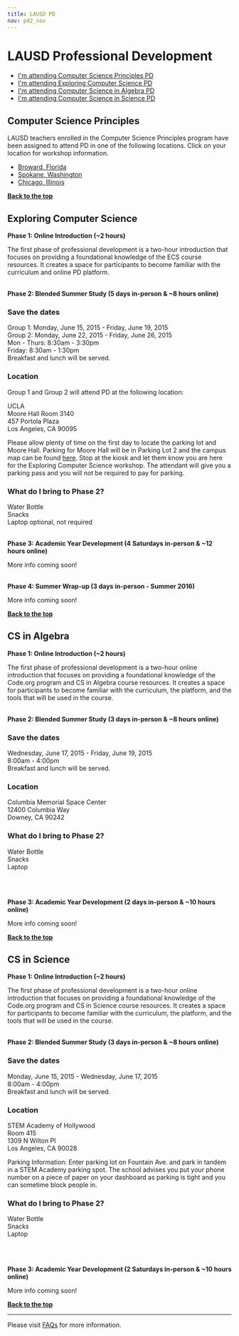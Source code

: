 ```yaml
---
title: LAUSD PD
nav: pd2_nav
---
```

<a id="top"></a>

# LAUSD Professional Development

- [I'm attending Computer Science Principles PD](#csp)
- [I'm attending Exploring Computer Science PD](#ecs)
- [I'm attending Computer Science in Algebra PD](#algebra)
- [I'm attending Computer Science in Science PD](#science)

<a id="csp"></a>
## Computer Science Principles

LAUSD teachers enrolled in the Computer Science Principles program have been assigned to attend PD in one of the following locations. Click on your location for workshop information.

- [Broward, Florida](/educate/pd/15-16/broward) 
- [Spokane, Washington](/educate/pd/15-16/spokane)
- [Chicago, Illinois](/educate/pd/15-16/chicago)

[**Back to the top**](#top)

<a id="ecs"></a>

## Exploring Computer Science

**Phase 1: Online Introduction (~2 hours)**

The first phase of professional development is a two-hour introduction that focuses on providing a foundational knowledge of the ECS course resources. It creates a space for participants to become familiar with the curriculum and online PD platform.
</br>
</br>

**Phase 2: Blended Summer Study (5 days in-person & ~8 hours online)**

### Save the dates

Group 1: Monday, June 15, 2015 - Friday, June 19, 2015
<br/>
Group 2: Monday, June 22, 2015 - Friday, June 26, 2015
<br/>
Mon - Thurs: 8:30am - 3:30pm
<br/>
Friday: 8:30am - 1:30pm
<br/>
Breakfast and lunch will be served. 

### Location

Group 1 and Group 2 will attend PD at the following location:

UCLA
<br/>
Moore Hall Room 3140
<br/>
457 Portola Plaza
<br/>
Los Angeles, CA 90095

Please allow plenty of time on the first day to locate the parking lot and Moore Hall. Parking for Moore Hall will be in Parking Lot 2 and the campus map can be found [here](/files/ucla-campus-map.pdf). Stop at the kiosk and let them know you are here for the Exploring Computer Science workshop. The attendant will give you a parking pass and you will not be required to pay for parking. 

### What do I bring to Phase 2? ###
Water Bottle
<br />
Snacks
<br />
Laptop optional, not required
</br>
</br>

**Phase 3: Academic Year Development (4 Saturdays in-person & ~12 hours online)**

More info coming soon!
</br>
</br>

**Phase 4: Summer Wrap-up (3 days in-person - Summer 2016)**

More info coming soon!

[**Back to the top**](#top)


<a id="algebra"></a>

## CS in Algebra

**Phase 1: Online Introduction (~2 hours)**

The first phase of professional development is a two-hour online introduction that focuses on providing a foundational knowledge of the Code.org program and CS in Algebra course resources. It creates a space for participants to become familiar with the curriculum, the platform, and the tools that will be used in the course.
</br>
</br>

**Phase 2: Blended Summer Study (3 days in-person & ~8 hours online)**

### Save the dates

Wednesday, June 17, 2015 - Friday, June 19, 2015
<br/>
8:00am - 4:00pm
<br />
Breakfast and lunch will be served. 

### Location

Columbia Memorial Space Center
<br/>
12400 Columbia Way
<br/>
Downey, CA 90242

### What do I bring to Phase 2? ###
Water Bottle
<br />
Snacks
<br />
Laptop

</br>
</br>

**Phase 3: Academic Year Development (2 days in-person & ~10 hours online)**

More info coming soon!

[**Back to the top**](#top)

<a id="science"></a>

## CS in Science

**Phase 1: Online Introduction (~2 hours)**

The first phase of professional development is a two-hour online introduction that focuses on providing a foundational knowledge of the Code.org program and CS in Science course resources. It creates a space for participants to become familiar with the curriculum, the platform, and the tools that will be used in the course.
</br>
</br>

**Phase 2: Blended Summer Study (3 days in-person & ~8 hours online)**

### Save the dates

Monday, June 15, 2015 - Wednesday, June 17, 2015
<br/>
8:00am - 4:00pm
<br />
Breakfast and lunch will be served. 

### Location

STEM Academy of Hollywood
<br/>
Room 415
<br/>
1309 N Wilton Pl
<br/>
Los Angeles, CA 90028

Parking Information: Enter parking lot on Fountain Ave. and park in tandem in a STEM Academy parking spot. The school advises you put your phone number on a piece of paper on your dashboard as parking is tight and you can sometime block people in.

### What do I bring to Phase 2? ###
Water Bottle
<br />
Snacks
<br />
Laptop

</br>
</br>

**Phase 3: Academic Year Development (2 Saturdays in-person & ~10 hours online)**

More info coming soon!


[**Back to the top**](#top)

----------
Please visit [FAQs](/educate/pd/15-16/faq) for more information.

<br />
<br />